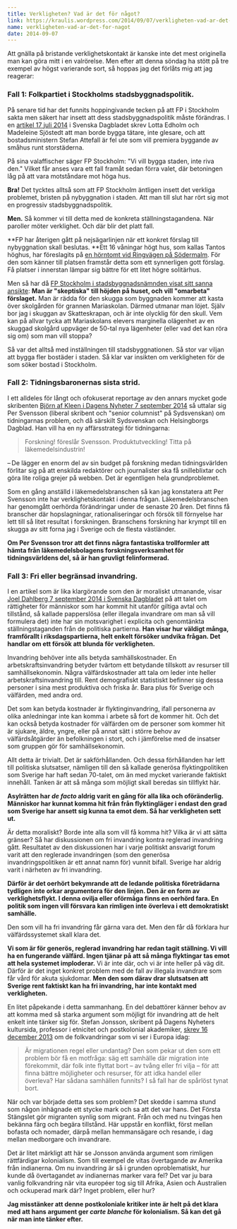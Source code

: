 ```yaml
---
title: Verkligheten? Vad är det för något?
link: https://kraulis.wordpress.com/2014/09/07/verkligheten-vad-ar-det-for-nagot/
name: verkligheten-vad-ar-det-for-nagot
date: 2014-09-07
---
```

Att gnälla på bristande verklighetskontakt är kanske inte det mest originella man kan göra mitt i en valrörelse. Men efter att denna söndag ha stött på tre exempel av högst varierande sort, så hoppas jag det förlåts mig att jag reagerar:



<a name="fp-stockholm-stadsbyggnad">

### Fall 1: Folkpartiet i Stockholms stadsbyggnadspolitik.

</a>

På senare tid har det funnits hoppingivande tecken på att FP i Stockholm sakta men säkert har insett att dess stadsbyggnadspolitik måste förändras. I en [artikel 17 juli 2014](http://www.svd.se/opinion/brannpunkt/bygg-tatare-inte-glesare_3745008.svd) i Svenska Dagbladet skrev Lotta Edholm och Madeleine Sjöstedt att man borde bygga tätare, inte glesare, och att bostadsministern Stefan Attefall är fel ute som vill premiera byggande av småhus runt storstäderna.

På sina valaffischer säger FP Stockholm: "Vi vill bygga staden, inte riva den." Vilket får anses vara ett fall framåt sedan förra valet, där betoningen låg på att vara motståndare mot höga hus.

**Bra!** Det tycktes alltså som att FP Stockholm äntligen insett det verkliga problemet, bristen på nybyggnation i staden. Att man till slut har rört sig mot en progressiv stadsbyggnadspolitik.

**Men.** Så kommer vi till detta med de konkreta ställningstagandena. När paroller möter verklighet. Och där blir det platt fall.

**FP har återigen gått på nejsägarlinjen när ett konkret förslag till nybyggnation skall beslutas. **Ett 16 våningar högt hus, som kallas Tantos höghus, har föreslagits på [en hörntomt vid Ringvägen på Södermalm](https://www.google.se/maps/@59.3143532,18.0519063,17z?hl=en). För den som känner till platsen framstår detta som ett synnerligen gott förslag. Få platser i innerstan lämpar sig bättre för ett litet högre solitärhus.

Men så har då [FP Stockholm i stadsbyggnadsnämnden visat sitt sanna ansikte](http://www.direktpress.se/sodermalmsnytt/Nyheter/Fortsatt-kritik-mot-hoghus-vid-Tanto/): **Man är "skeptiska" till höjden på huset, och vill "omarbeta" förslaget.** Man är rädda för den skugga som byggnaden kommer att kasta över skolgården för grannen Mariaskolan. Därmed utmanar man löjet. Själv bor jag i skuggan av Skatteskrapan, och är inte olycklig för den skull. Vem kan på allvar tycka att Mariaskolans elevers marginella olägenhet av en skuggad skolgård uppväger de 50-tal nya lägenheter (eller vad det kan röra sig om) som man vill stoppa?

Så var det alltså med inställningen till stadsbyggnationen. Så stor var viljan att bygga fler bostäder i staden. Så klar var insikten om verkligheten för de som söker bostad i Stockholm.

<a name="tidningsbaronerna">

### Fall 2: Tidningsbaronernas sista strid.

</a>

I ett alldeles för långt och ofokuserat reportage av den annars mycket gode skribenten [Björn af Kleen i Dagens Nyheter 7 september 2014](http://www.dn.se/kultur-noje/tidningsbaronernas-sista-strid/) så uttalar sig Per Svensson (liberal skribent och "senior columnist" på Sydsvenskan) om tidningarnas problem, och då särskilt Sydsvenskan och Helsingborgs Dagblad. Han vill ha en ny affärsstrategi för tidningarna:

> Forskning! föreslår Svensson. Produktutveckling! Titta på läkemedelsindustrin!

– De lägger en enorm del av sin budget på forskning medan tidningsvärlden förlitar sig på att enskilda redaktörer och journalister ska få snilleblixtar och göra lite roliga grejer på webben. Det är egentligen hela grundproblemet.

Som en gång anställd i läkemedelsbranschen så kan jag konstatera att Per Svensson inte har verklighetskontakt i denna frågan. Läkemedelsbranschen har genomgått oerhörda förändringar under de senaste 20 åren. Det finns få branscher där hopslagningar, rationaliseringar och försök till förnyelse har lett till så litet resultat i forskningen. Branschens forskning har krympt till en skugga av sitt forna jag i Sverige och de flesta västländer.

**Om Per Svensson tror att det finns några fantastiska trollformler att hämta från läkemedelsbolagens forskningsverksamhet för tidningsvärldens del, så är han gruvligt felinformerad.**

<a name="fri-invandring">

### Fall 3: Fri eller begränsad invandring.

</a>

I en artikel som är lika klargörande som den är moraliskt utmanande, visar [Joel Dahlberg 7 september 2014 i Svenska Dagbladet](http://www.svd.se/kultur/den-inhumana-valfardsstaten_3884062.svd) på att talet om rättigheter för människor som har kommit hit utanför giltiga avtal och tillstånd, så kallade papperslösa (eller illegala invandrare om man så vill formulera det) inte har sin motsvarighet i explicita och genomtänkta ställningstaganden från de politiska partierna. **Han visar hur väldigt många, framförallt i riksdagspartierna, helt enkelt försöker undvika frågan. Det handlar om ett försök att blunda för verkligheten.**

Invandring behöver inte alls betyda samhällskostnader. En arbetskraftsinvandring betyder tvärtom ett betydande tillskott av resurser till samhällsekonomin. Några välfärdskostnader att tala om leder inte heller arbetskraftsinvandring till. Rent demografiskt statistiskt befinner sig dessa personer i sina mest produktiva och friska år. Bara plus för Sverige och välfärden, med andra ord.

Det som kan betyda kostnader är flyktinginvandring, ifall personerna av olika anledningar inte kan komma i arbete så fort de kommer hit. Och det kan också betyda kostnader för välfärden om de personer som kommer hit är sjukare, äldre, yngre, eller på annat sätt i större behov av välfärdsåtgärder än befolkningen i stort, och i jämförelse med de insatser som gruppen gör för samhällsekonomin.

Allt detta är trivialt. Det är sakförhållanden. Och dessa förhållanden har lett till politiska slutsatser, nämligen till den så kallade generösa flyktingpolitiken som Sverige har haft sedan 70-talet, om än med mycket varierande faktiskt innehåll. Tanken är att så många som möjligt skall beredas sin tillflykt här.

**Asylrätten har *de facto* aldrig varit en gång för alla lika och oföränderlig. Människor har kunnat komma hit från från flyktingläger i endast den grad som Sverige har ansett sig kunna ta emot dem. Så har verkligheten sett ut.**

Är detta moraliskt? Borde inte alla som vill få komma hit? Vilka är vi att sätta gränser? Så har diskussionen om fri invandring kontra reglerad invandring gått. Resultatet av den diskussionen har i varje politiskt ansvarigt forum varit att den reglerade invandringen (som den generösa invandringspolitiken är ett annat namn för) vunnit bifall. Sverige har aldrig varit i närheten av fri invandring.

**Därför är det oerhört bekymrande att de ledande politiska företrädarna tydligen inte orkar argumentera för den linjen. Den är en form av verklighetsflykt. I denna ovilja eller oförmåga finns en oerhörd fara. En politik som ingen vill försvara kan rimligen inte överleva i ett demokratiskt samhälle.**

Den som vill ha fri invandring får gärna vara det. Men den får då förklara hur välfärdssystemet skall klara det.

**Vi som är för generös, reglerad invandring har redan tagit ställning. Vi vill ha en fungerande välfärd. Ingen tjänar på att så många flyktingar tas emot att hela systemet imploderar.** Vi är inte där, och vi är inte heller på väg dit. Därför är det inget konkret problem med de fall av illegala invandrare som får vård för akuta sjukdomar. **Men den som därav drar slutsatsen att Sverige rent faktiskt kan ha fri invandring, har inte kontakt med verkligheten.**

En litet påpekande i detta sammanhang. En del debattörer känner behov av att komma med så starka argument som möjligt för invandring att de helt enkelt inte tänker sig för. Stefan Jonsson, skribent på Dagens Nyheters kultursida, professor i etnicitet och postkolonial akademiker, [skrev 16 december 2013](http://www.dn.se/kultur-noje/kulturdebatt/varlden-bygger-murar-mot-vandraren/) om de folkvandringar som vi ser i Europa idag:

> Är migrationen regel eller undantag? Den som pekar ut den som ett problem bör få en motfråga: säg ett samhälle där migration inte förekommit, där folk inte flyttat bort – av tvång eller fri vilja – för att finna bättre möjligheter och resurser, för att idka handel eller överleva? Har sådana samhällen funnits? I så fall har de spårlöst tynat bort.

När och var började detta ses som problem? Det skedde i samma stund som någon inhägnade ett stycke mark och sa att det var hans. Det Första Stängslet gör migranten synlig som migrant. Från och med nu tvingas hen bekänna färg och begära tillstånd. Här uppstår en konflikt, först mellan bofasta och nomader, därpå mellan hemmansägare och resande, i dag mellan medborgare och invandrare.

Det är litet märkligt att här se Jonsson använda argument som rimligen rättfärdigar kolonialism. Som till exempel de vitas övertagande av Amerika från indianerna. Om nu invandring är så i grunden oproblematiskt, hur kunde då övertagandet av indianernas marker vara fel? Det var ju bara vanlig folkvandring när vita européer tog sig till Afrika, Asien och Australien och ockuperad mark där? Inget problem, eller hur?

**Jag misstänker att denne postkoloniale kritiker inte är helt på det klara med att hans argument ger *carte blanche* för kolonialism. Så kan det gå när man inte tänker efter.**

